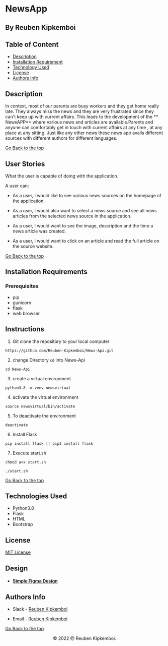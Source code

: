 # NewsApp 

## By Reuben Kipkemboi

## Table of Content

+ [Description](#description)
+ [Installation Requirement](#installation-requirements)
+ [Technology Used](#technologies-used)
+ [License](#license)
+ [Authors Info](#authors-info)

## Description
In context, most of our parents are busy workers and they get home really late. They always miss the news and they are very frustrated since they can't keep up with current affairs. This leads to the development of the ** NewsAPP** where various news and articles are available.Parents and anyone can comfortably get in touch with current affairs at any time , at any place at any sitting. 
Just like any other news these news app avails different sources with different authors for different languages.


[Go Back to the top](#newsapp)


## User Stories

What the user is capable of doing with the application.

A user can:

- As a user, I would like to see various news sources on the homepage of the application.

- As a user, I would also want to select a news source and see all news articles from the selected news source in the application.

 - As a user, I would want to see the image, description and the time a news article was created.

- As a user, I would want to click on an article and read the full article on the source website.


[Go Back to the top](#newsapp)


## Installation Requirements

### Prerequisites

- pip
- gunicorn
- flask
- web browser

## Instructions

1) Git clone the repository to your local computer
```
https://github.com/Reuben-Kipkemboi/News-Api.git
```
2. change Directory `cd` into News-Api
```
cd News-Api
```
3. create a virtual environment
```
python3.8 -m venv newsvirtual
```
4. activate the virtual environment 
```
source newsvirtual/bin/activate

```
5. To deactivate the environment

```
deactivate
```

6. Install Flask
```
pip install flask || pip3 install flask
```
7. Execute start.sh
```
chmod a+x start.sh

./start.sh
```

[Go Back to the top](#newsapp)


## Technologies Used

- Python3.8
- Flask
- HTML
- Bootstrap

## License
[MIT License](LICENSE)

## Design
* #### [Simple Figma Design](https://www.figma.com/file/LE3PufeR4ye2q4UiP3Khht/News-Api?node-id=0%3A1)

## Authors Info
* Slack - [Reuben Kipkemboi]()

* Email - [Reuben Kipkemboi](https://gmail.com)

[Go Back to the top](#newsapp)


<p align = "center">
    &copy; 2022 @ Reuben Kipkemboi.
</p>









